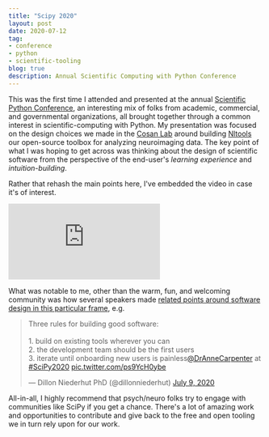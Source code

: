 ```yaml
---
title: "Scipy 2020"
layout: post
date: 2020-07-12
tag:
- conference
- python
- scientific-tooling
blog: true
description: Annual Scientific Computing with Python Conference
---
```


This was the first time I attended and presented at the annual [Scientific Python Conference](https://conference.scipy.org/), an interesting mix of folks from academic, commercial, and governmental organizations, all brought together through a common interest in scientific-computing with Python. My presentation was focused on the design choices we made in the [Cosan Lab](https://www.cosanlab.org) around building [Nltools](https://nltools.org) our open-source toolbox for analyzing neuroimaging data. The key point of what I was hoping to get across was thinking about the design of scientific software from the perspective of the end-user's *learning experience* and *intuition-building*.

Rather that rehash the main points here, I've embedded the video in case it's of interest. 

<iframe class="mx-auto sm:h-[400px] sm:w-[600px]" src="https://www.youtube.com/embed/1c1AnXLs7xM" title="YouTube video player" frameborder="0" allow="accelerometer; autoplay; clipboard-write; encrypted-media; gyroscope; picture-in-picture" allowfullscreen></iframe>

What was notable to me, other than the warm, fun, and welcoming community was how several speakers made [related points around software design in this particular frame](https://www.youtube.com/watch?v=nxXr0LNdQUU&feature=emb_logo), e.g.

<div class='w-3/4 mx-auto text-center'>
<blockquote class="twitter-tweet"><p lang="en" dir="ltr">Three rules for building good software:<br><br>1. build on existing tools wherever you can<br>2. the development team should be the first users<br>3. iterate until onboarding new users is painless<a href="https://twitter.com/DrAnneCarpenter?ref_src=twsrc%5Etfw">@DrAnneCarpenter</a> at <a href="https://twitter.com/hashtag/SciPy2020?src=hash&amp;ref_src=twsrc%5Etfw">#SciPy2020</a> <a href="https://t.co/ps9YcH0ybe">pic.twitter.com/ps9YcH0ybe</a></p>&mdash; Dillon Niederhut PhD (@dillonniederhut) <a href="https://twitter.com/dillonniederhut/status/1281308571733495809?ref_src=twsrc%5Etfw">July 9, 2020</a></blockquote> <script async src="https://platform.twitter.com/widgets.js" charset="utf-8"></script>
</div>

All-in-all, I highly recommend that psych/neuro folks try to engage with communities like SciPy if you get a chance. There's a lot of amazing work and opportunities to contribute and give back to the free and open tooling we in turn rely upon for our work.